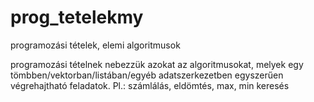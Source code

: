 # prog_tetelekmy

programozási tételek, elemi algoritmusok

programozási tételnek nebezzük azokat az algoritmusokat, melyek egy tömbben/vektorban/listában/egyéb adatszerkezetben egyszerűen végrehajtható feladatok. Pl.: számlálás, eldömtés, max, min keresés